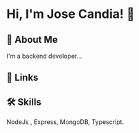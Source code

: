 
# Hi, I'm Jose Candia! 👋


## 🚀 About Me
I'm a backend developer... 


## 🔗 Links

## 🛠 Skills
NodeJs , Express, MongoDB, Typescript.

